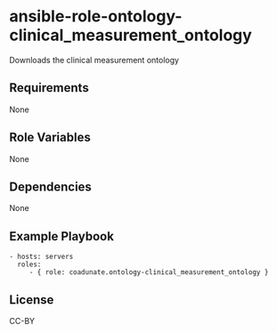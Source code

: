 ansible-role-ontology-clinical_measurement_ontology
=========

Downloads the clinical measurement ontology

Requirements
------------

None

Role Variables
--------------

None

Dependencies
------------

None

Example Playbook
----------------

    - hosts: servers
      roles:
         - { role: coadunate.ontology-clinical_measurement_ontology }

License
-------

CC-BY

